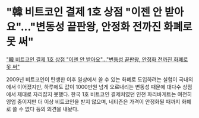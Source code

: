 # "韓 비트코인 결제 1호 상점 "이젠 안 받아요"…"변동성 끝판왕, 안정화 전까진 화폐로 못 써"



["韓 비트코인 결제 1호 상점 "이젠 안 받아요"…"변동성 끝판왕, 안정화 전까진 화폐로 못 써"](https://news.naver.com/main/read.nhn?mode=LS2D&mid=shm&sid1=105&sid2=230&oid=015&aid=0004508850)

2009년 비트코인이 탄생한 이후 일상에서 쓸 수 있는 화폐로 도입하려는 실험이 국내외에서 이어졌지만, 하루에도 값이 1000만원 넘게 오르내리는 변동성 때문에 대다수 상점에서 제대로 자리잡지 못했다. 한국 1호 비트코인 결제처였던 인천 파리바게트는 여전히 영업 중이지만 더 이상 비트코인을 받지 않으며, 네티즌은 가격이 안정화될 때까지 화폐로 쓸 수 없다 등의 의견을 내놨다.